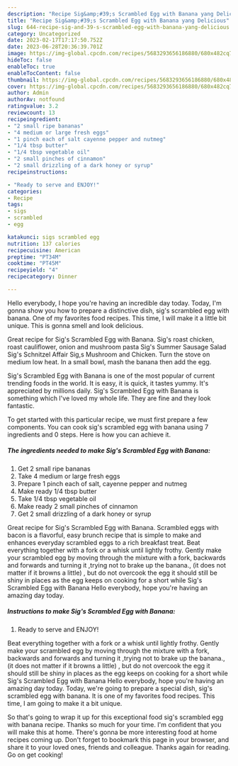 ```yaml
---
description: "Recipe Sig&amp;#39;s Scrambled Egg with Banana yang Delicious"
title: "Recipe Sig&amp;#39;s Scrambled Egg with Banana yang Delicious"
slug: 644-recipe-sig-and-39-s-scrambled-egg-with-banana-yang-delicious
category: Uncategorized
date: 2023-02-17T17:17:50.752Z
date: 2023-06-28T20:36:39.701Z
image: https://img-global.cpcdn.com/recipes/5683293656186880/680x482cq70/sigs-scrambled-egg-with-banana-recipe-main-photo.jpg
hideToc: false
enableToc: true
enableTocContent: false
thumbnail: https://img-global.cpcdn.com/recipes/5683293656186880/680x482cq70/sigs-scrambled-egg-with-banana-recipe-main-photo.jpg
cover: https://img-global.cpcdn.com/recipes/5683293656186880/680x482cq70/sigs-scrambled-egg-with-banana-recipe-main-photo.jpg
author: Admin
authorAv: notfound
ratingvalue: 3.2
reviewcount: 13
recipeingredient:
- "2 small ripe bananas"
- "4 medium or large fresh eggs"
- "1 pinch each of salt cayenne pepper and nutmeg"
- "1/4 tbsp butter"
- "1/4 tbsp vegetable oil"
- "2 small pinches of cinnamon"
- "2 small drizzling of a dark honey or syrup"
recipeinstructions:

- "Ready to serve and ENJOY!"
categories:
- Recipe
tags:
- sigs
- scrambled
- egg

katakunci: sigs scrambled egg 
nutrition: 137 calories
recipecuisine: American
preptime: "PT34M"
cooktime: "PT45M"
recipeyield: "4"
recipecategory: Dinner

---
```



Hello everybody, I hope you're having an incredible day today. Today, I'm gonna show you how to prepare a distinctive dish, sig&#39;s scrambled egg with banana. One of my favorites food recipes. This time, I will make it a little bit unique. This is gonna smell and look delicious.

Great recipe for Sig&#39;s Scrambled Egg with Banana. Sig&#39;s roast chicken, roast cauliflower, onion and mushroom pasta Sig&#39;s Summer Sausage Salad Sig&#39;s Schnitzel Affair Sig,s Mushroom and Chicken. Turn the stove on medium low heat. In a small bowl, mash the banana then add the egg.

Sig&#39;s Scrambled Egg with Banana is one of the most popular of current trending foods in the world. It is easy, it is quick, it tastes yummy. It's appreciated by millions daily. Sig&#39;s Scrambled Egg with Banana is something which I've loved my whole life. They are fine and they look fantastic.


To get started with this particular recipe, we must first prepare a few components. You can cook sig&#39;s scrambled egg with banana using 7 ingredients and 0 steps. Here is how you can achieve it.

<!--inarticleads1-->

##### The ingredients needed to make Sig&#39;s Scrambled Egg with Banana:

1. Get 2 small ripe bananas
1. Take 4 medium or large fresh eggs
1. Prepare 1 pinch each of salt, cayenne pepper and nutmeg
1. Make ready 1/4 tbsp butter
1. Take 1/4 tbsp vegetable oil
1. Make ready 2 small pinches of cinnamon
1. Get 2 small drizzling of a dark honey or syrup


Great recipe for Sig&#39;s Scrambled Egg with Banana. Scrambled eggs with bacon is a flavorful, easy brunch recipe that is simple to make and enhances everyday scrambled eggs to a rich breakfast treat. Beat everything together with a fork or a whisk until lightly frothy. Gently make your scrambled egg by moving through the mixture with a fork, backwards and forwards and turning it ,trying not to brake up the banana., (it does not matter if it browns a little) , but do not overcook the egg it should still be shiny in places as the egg keeps on cooking for a short while Sig&#39;s Scrambled Egg with Banana Hello everybody, hope you&#39;re having an amazing day today. 

<!--inarticleads2-->

##### Instructions to make Sig&#39;s Scrambled Egg with Banana:


1. Ready to serve and ENJOY!

Beat everything together with a fork or a whisk until lightly frothy. Gently make your scrambled egg by moving through the mixture with a fork, backwards and forwards and turning it ,trying not to brake up the banana., (it does not matter if it browns a little) , but do not overcook the egg it should still be shiny in places as the egg keeps on cooking for a short while Sig&#39;s Scrambled Egg with Banana Hello everybody, hope you&#39;re having an amazing day today. Today, we&#39;re going to prepare a special dish, sig&#39;s scrambled egg with banana. It is one of my favorites food recipes. This time, I am going to make it a bit unique. 

So that's going to wrap it up for this exceptional food sig&#39;s scrambled egg with banana recipe. Thanks so much for your time. I'm confident that you will make this at home. There's gonna be more interesting food at home recipes coming up. Don't forget to bookmark this page in your browser, and share it to your loved ones, friends and colleague. Thanks again for reading. Go on get cooking!
